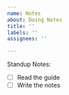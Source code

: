 ```yaml
---
name: Notes
about: Doing Notes
title: ''
labels: ''
assignees: ''

---
```


Standup Notes:
- [ ] Read the guide
- [ ] Write the notes
